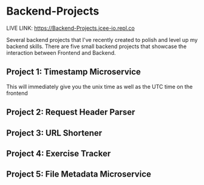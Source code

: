 # Backend-Projects

LIVE LINK: https://Backend-Projects.jcee-io.repl.co

Several backend projects that I've recently created to polish and level up my backend skills. There are five small backend projects that showcase the interaction between Frontend and Backend.

## Project 1: Timestamp Microservice

This will immediately give you the unix time as well as the UTC time on the frontend

## Project 2: Request Header Parser

## Project 3: URL Shortener

## Project 4: Exercise Tracker

## Project 5: File Metadata Microservice
